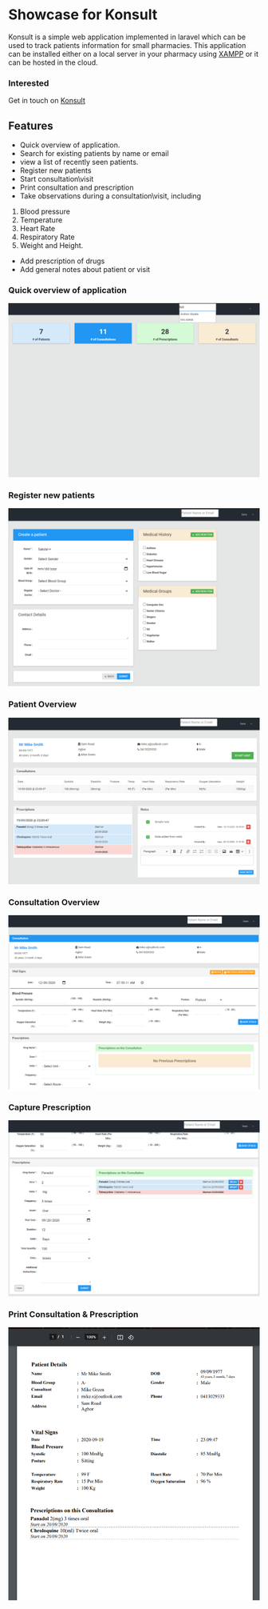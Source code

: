# Showcase for Konsult
Konsult is a simple web application implemented in laravel which can be used to track patients information for small pharmacies.
This application can be installed either on a local server in your pharmacy using [XAMPP](https://www.apachefriends.org/index.html) or it can be hosted in the cloud.

### Interested 
Get in touch on [Konsult](konsult@deltastateonline.com)

## Features
- Quick overview of application.
- Search for existing patients by name or email
- view a list of recently seen patients.
- Register new patients
- Start consultation\visit
- Print consultation and prescription
- Take observations during a consultation\visit, including
1. Blood pressure
2. Temperature
3. Heart Rate
4. Respiratory Rate
5. Weight and Height.
- Add prescription of drugs
- Add general notes about patient or visit

### Quick overview of application
![alt text](images/02.dashboard.png "Quick overview of application")

### Register new patients
![alt text](images/03.register.png "Register new patients")

### Patient Overview
![alt text](images/04.patient.png "Patient Overview")

### Consultation Overview
![alt text](images/07.start.consultation.png "Consultation Overview")

### Capture Prescription
![alt text](images/09.capture.prescription1.png "Capture Prescription")

### Print Consultation & Prescription
![alt text](images/10.print.consultation.png "Print Consultation & Prescription")